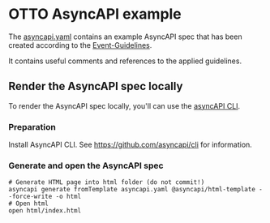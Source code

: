 # OTTO AsyncAPI example

The [asyncapi.yaml](asyncapi.yaml) contains an example AsyncAPI spec that has been created according to the [Event-Guidelines](https://api.develop.otto.de/portal/guidelines/event-guidelines/concepts).

It contains useful comments and references to the applied guidelines.

## Render the AsyncAPI spec locally

To render the AsyncAPI spec locally, you'll can use the [asyncAPI CLI](https://github.com/asyncapi/cli).

### Preparation

Install AsyncAPI CLI. See <https://github.com/asyncapi/cli> for information.

### Generate and open the AsyncAPI spec

```shell
# Generate HTML page into html folder (do not commit!)
asyncapi generate fromTemplate asyncapi.yaml @asyncapi/html-template --force-write -o html
# Open html
open html/index.html
```
